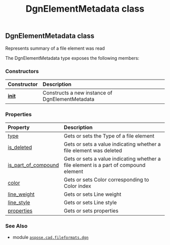﻿---
title: DgnElementMetadata class
second_title: Aspose.CAD for Python via .NET API References
description: 
type: docs
weight: 30
url: /aspose.cad.fileformats.dgn/dgnelementmetadata/
is_root: false
---

## DgnElementMetadata class

Represents summary of a file element was read



The DgnElementMetadata type exposes the following members:

### Constructors
| Constructor | Description |
| :- | :- |
| [__init__](/cad/python-net/aspose.cad.fileformats.dgn/dgnelementmetadata/__init__/#) | Constructs a new instance of DgnElementMetadata |


### Properties
| Property | Description |
| :- | :- |
| [type](/cad/python-net/aspose.cad.fileformats.dgn/dgnelementmetadata/type) | Gets or sets the Type of a file element |
| [is_deleted](/cad/python-net/aspose.cad.fileformats.dgn/dgnelementmetadata/is_deleted) | Gets or sets a value indicating whether a file element was deleted |
| [is_part_of_compound](/cad/python-net/aspose.cad.fileformats.dgn/dgnelementmetadata/is_part_of_compound) | Gets or sets a value indicating whether a file element is a part of compound element |
| [color](/cad/python-net/aspose.cad.fileformats.dgn/dgnelementmetadata/color) | Gets or sets Color corresponding to Color index |
| [line_weight](/cad/python-net/aspose.cad.fileformats.dgn/dgnelementmetadata/line_weight) | Gets or sets Line weight |
| [line_style](/cad/python-net/aspose.cad.fileformats.dgn/dgnelementmetadata/line_style) | Gets or sets Line style |
| [properties](/cad/python-net/aspose.cad.fileformats.dgn/dgnelementmetadata/properties) | Gets or sets properties |



### See Also
* module [`aspose.cad.fileformats.dgn`](..)
